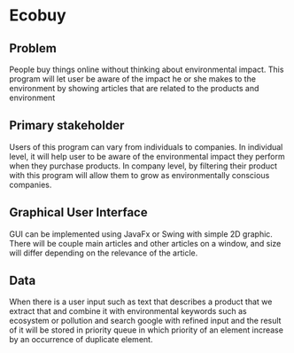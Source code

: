 # Ecobuy
## Problem 
People buy things online without thinking about environmental impact. This program will let user be aware of the impact he or she makes to the environment by showing articles that are related to the products and environment
## Primary stakeholder
Users of this program can vary from individuals to companies. In individual level, it will help user to be aware of the environmental impact they perform when they purchase products. In company level, by filtering their product with this program will allow them to grow as environmentally conscious companies.
## Graphical User Interface
GUI can be implemented using JavaFx or Swing with simple 2D graphic. There will be couple main articles and other articles on a window, and size will differ depending on the relevance of the article.
## Data
When there is a user input such as text that describes a product that we extract that and combine it with environmental keywords such as ecosystem or pollution and search google with refined input and the result of it will be stored in priority queue in which priority of an element increase by an occurrence of duplicate element. 
